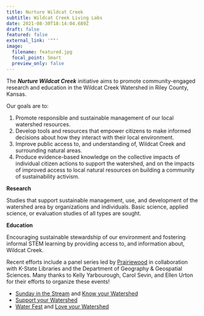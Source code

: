 ```yaml
---
title: Nurture Wildcat Creek
subtitle: Wildcat Creek Living Labs
date: 2021-08-30T18:14:04.689Z
draft: false
featured: false
external_link: '""'
image:
  filename: featured.jpg
  focal_point: Smart
  preview_only: false
---
```

The ***Nurture Wildcat Creek*** initiative aims to promote community-engaged research and education in the Wildcat Creek Watershed in Riley County, Kansas.



Our goals are to:

1. Promote responsible and sustainable management of our local watershed resources. 
2. Develop tools and resources that empower citizens to make informed decisions about how they interact with their local environment. 
3. Improve public access to, and understanding of, Wildcat Creek and surrounding natural areas.
4. Produce evidence-based knowledge on the collective impacts of individual citizen actions to support the watershed, and on the impacts of improved access to local natural resources on building a community of sustainability activism.



**Research**

Studies that support  sustainable management, use, and development of the watershed area by organizations and individuals. Basic science, applied science, or evaluation studies of all types are sought.



**Education**

Encouraging sustainable stewardship of our environment and fostering informal STEM learning by providing access to, and information about, Wildcat Creek.

Recent efforts include a panel series led by [Prairiewood](https://prairiewood.com/) in collaboration with K-State Libraries and the Department of Geography & Geospatial Sciences. Many thanks to Kelly Yarbourough, Carol Sevin, and Ellen Urton for their efforts to organize these events!

- [Sunday in the Stream](https://www.facebook.com/events/517660126188564) and [Know your Watershed](https://www.facebook.com/events/314763337068592)
- [Support your Watershed](https://www.facebook.com/events/522693385660676)
- [Water Fest](https://www.facebook.com/events/517859339546423) and [Love your Watershed](https://www.facebook.com/events/1173877169782423)



